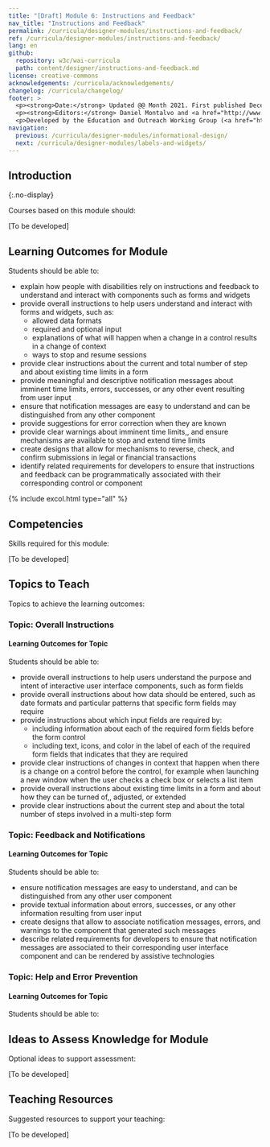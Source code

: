 ```yaml
---
title: "[Draft] Module 6: Instructions and Feedback"
nav_title: "Instructions and Feedback"
permalink: /curricula/designer-modules/instructions-and-feedback/
ref: /curricula/designer-modules/instructions-and-feedback/
lang: en
github:
  repository: w3c/wai-curricula
  path: content/designer/instructions-and-feedback.md
license: creative-commons
acknowledgements: /curricula/acknowledgements/
changelog: /curricula/changelog/
footer: >
  <p><strong>Date:</strong> Updated @@ Month 2021. First published December 2019. CHANGELOG</p>
  <p><strong>Editors:</strong> Daniel Montalvo and <a href="http://www.w3.org/People/shadi/">Shadi Abou-Zahra</a>. Contributors: <a href="https://www.w3.org/WAI/EO/EOWG-members">EOWG Participants</a>. ACKNOWLEDGEMENTS lists contributors and credits.</p>
  <p>Developed by the Education and Outreach Working Group (<a href="http://www.w3.org/WAI/EO/">EOWG</a>). Developed with support from the <a href="https://www.w3.org/WAI/about/projects/wai-guide/">WAI-Guide Project</a> funded by the European Commission (EC) under the Horizon 2020 program (Grant Agreement 822245).</p>
navigation:
  previous: /curricula/designer-modules/informational-design/
  next: /curricula/designer-modules/labels-and-widgets/
---
```


## Introduction
{:.no-display}

Courses based on this module should:

[To be developed]

## Learning Outcomes for Module

Students should be able to:

* explain how people with disabilities rely on instructions and feedback to understand and interact with components such as forms and widgets
* provide overall instructions to help users understand and interact with forms and widgets, such as:
  * allowed data formats
  * required and optional input
  * explanations of what will happen when a change in a control results in a change of context
  * ways to stop and resume sessions
* provide clear instructions about the current and total number of step and about existing time limits in a form
* provide meaningful and descriptive notification messages about imminent time limits, errors, successes, or any other event resulting from user input
* ensure that notification messages are easy to understand and can be distinguished from any other component
* provide suggestions for error correction when they are known
* provide clear warnings about imminent time limits,, and ensure mechanisms are available to stop and extend time limits
* create designs that allow for mechanisms to reverse, check, and confirm submissions in legal or financial transactions
* identify related requirements for developers to ensure that instructions and feedback can be programmatically associated with their corresponding control or component

{% include excol.html type="all" %}

## Competencies

Skills required for this module:

[To be developed]

## Topics to Teach

Topics to achieve the learning outcomes:

### Topic: Overall Instructions

#### Learning Outcomes for Topic

Students should be able to:

* provide overall instructions to help users understand the purpose and intent of interactive user interface components, such as form fields
* provide overall instructions about how data should be entered, such as date formats and particular patterns that specific form fields may require
* provide instructions about which input fields are required by:
  * including information about each of the required form fields before the form control
  * including text, icons, and color in the label of each of the required form fields that indicates that they are required
* provide clear instructions of changes in context that happen when there is a change  on a control before the control, for example when launching a new window when the user checks a check box or selects a list item
* provide overall instructions about existing time limits in a form and about how they can be turned of,, adjusted, or extended
* provide clear instructions about the current step and about the total number of steps involved in a multi-step form

### Topic: Feedback and Notifications

#### Learning Outcomes for Topic

Students should be able to:

* ensure notification messages are easy to understand, and can be distinguished from any other user component
* provide textual information about errors, successes, or any other information resulting from user input 
* create designs that allow to associate notification messages, errors, and warnings to the component that generated such messages
* describe related requirements for developers to ensure that notification messages are associated to their corresponding user interface component and can be rendered by assistive technologies


### Topic: Help and Error Prevention

#### Learning Outcomes for Topic

Students should be able to:




## Ideas to Assess Knowledge for Module

Optional ideas to support assessment:

[To be developed]

## Teaching Resources

Suggested resources to support your teaching:

[To be developed]
